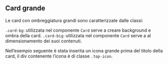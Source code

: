 ## Card grande

Le card con ombreggiatura grandi sono caratterizzate dalle classi:

`.card-bg`: utilizzata nel componente `Card` serve a creare background e ombra della card.
`.card-big`: utilizzata nel componente `Card` serve a al dimensionamento dei suoi contenuti.

Nell’esempio seguente è stata inserita un icona grande prima del titolo della card, il div contenente l’icona è di classe `.top-icon`.


